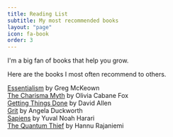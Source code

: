 ```yaml
---
title: Reading List
subtitle: My most recommended books
layout: "page"
icon: fa-book
order: 3
---
```


I'm a big fan of books that help you grow.

Here are the books I most often recommend to others.

[Essentialism](https://www.amazon.com.au/Essentialism-Disciplined-Pursuit-Greg-McKeown-ebook/dp/B00HELB6XI/) by Greg McKeown<br>
[The Charisma Myth](https://www.amazon.com.au/Charisma-Myth-Master-Personal-Magnetism-ebook/dp/B009AT821G) by Olivia Cabane Fox <br>
[Getting Things Done](https://www.amazon.com.au/Getting-Things-Done-David-Allen-ebook/dp/B00SADYUK0/) by David Allen<br>
[Grit](https://www.amazon.com.au/Grit-Angela-Duckworth/dp/1501111108) by Angela Duckworth<br>
[Sapiens](https://www.amazon.com.au/Sapiens-Humankind-Yuval-Noah-Harari/dp/0062316095) by Yuval Noah Harari<br>
[The Quantum Thief](https://www.amazon.com.au/Quantum-Thief-Jean-Flambeur-ebook/dp/B0043M66Y0) by Hannu Rajaniemi<br>
